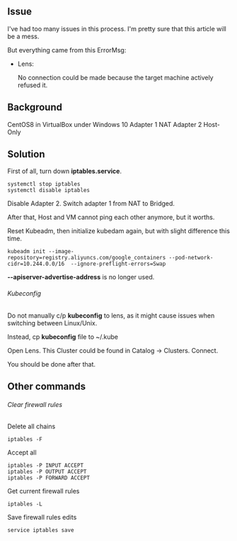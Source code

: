 ## Issue
I've had too many issues in this process. I'm pretty sure that this article will be a mess. 

But everything came from this ErrorMsg:

- Lens: 

    No connection could be made because the target machine actively refused it. 


## Background
CentOS8 in VirtualBox under Windows 10
Adapter 1 NAT
Adapter 2 Host-Only

## Solution
First of all, turn down **iptables.service**. 

    systemctl stop iptables
    systemctl disable iptables

Disable Adapter 2. Switch adapter 1 from NAT to Bridged. 

After that, Host and VM cannot ping each other anymore, but it worths. 

Reset Kubeadm, then initialize kubedam again, but with slight difference this time. 

    kubeadm init --image-repository=registry.aliyuncs.com/google_containers --pod-network-cidr=10.244.0.0/16  --ignore-preflight-errors=Swap

**--apiserver-advertise-address** is no longer used. 

###### Kubeconfig
Do not manually c/p **kubeconfig** to lens, as it might cause issues when switching between Linux/Unix. 

Instead, cp **kubeconfig** file to ~/.kube

Open Lens. This Cluster could be found in Catalog -> Clusters. Connect. 

You should be done after that. 

## Other commands
###### Clear firewall rules
Delete all chains

    iptables -F

Accept all

    iptables -P INPUT ACCEPT
    iptables -P OUTPUT ACCEPT
    iptables -P FORWARD ACCEPT

Get current firewall rules

    iptables -L

Save firewall rules edits

    service iptables save



